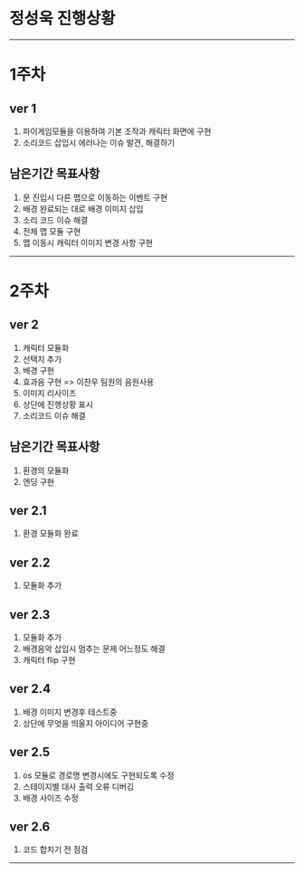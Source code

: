 # 정성욱 진행상황

---

# 1주차

## ver 1

1. 파이게임모듈을 이용하여 기본 조작과 캐릭터 화면에 구현
2. 소리코드 삽입시 에러나는 이슈 발견, 해결하기

## 남은기간 목표사항

1. 문 진입시 다른 맵으로 이동하는 이벤트 구현
2. 배경 완료되는 대로 배경 이미지 삽입
3. 소리 코드 이슈 해결
4. 전체 맵 모듈 구현
5. 맵 이동시 캐릭터 이미지 변경 사항 구현

---

# 2주차

## ver 2

1. 캐릭터 모듈화
2. 선택지 추가
3. 배경 구현
4. 효과음 구현 => 이찬우 팀원의 음원사용
5. 이미지 리사이즈
6. 상단에 진행상황 표시
7. 소리코드 이슈 해결

## 남은기간 목표사항

1. 환경의 모듈화
2. 엔딩 구현

## ver 2.1

1. 환경 모듈화 완료

## ver 2.2

1. 모듈화 추가

## ver 2.3

1. 모듈화 추가
2. 배경음악 삽입시 멈추는 문제 어느정도 해결
3. 캐릭터 flip 구현

## ver 2.4

1. 배경 이미지 변경후 테스트중
2. 상단에 무엇을 띄울지 아이디어 구현중

## ver 2.5

1. os 모듈로 경로명 변경시에도 구현되도록 수정
2. 스테이지별 대사 출력 오류 디버깅
3. 배경 사이즈 수정

## ver 2.6

1. 코드 합치기 전 점검

---
